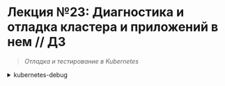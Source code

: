 # **Лекция №23: Диагностика и отладка кластера и приложений в нем // ДЗ**
> _Отладка и тестирование в Kubernetes_
<details>
  <summary>kubernetes-debug</summary>

## **Задание:**
Проведение диагностики состояния кластера, знакомство с инструментами для диагностики

Цель:
В данном дз студенты научатся пользоваться инструментами для отладки кластера kubernetes. Такими как strace, kubectl-debug, iptables-tailer.

Описание/Пошаговая инструкция выполнения домашнего задания:
Все действия описаны в методическом указании.

Критерии оценки:
0 б. - задание не выполнено
1 б. - задание выполнено
2 б. - выполнены все дополнительные задания

---

### Выполнено:

### Подготовка

Т.к. ДЗ явно c `A LOT OF DEPRECATED` ссылок, инструментов, манифестов & etc,  
- запускаем кластер с версией кубера `1.19.6`
~~~bash
kind create cluster --config kind-config.yaml
~~~ 

- установим Сalico
> https://docs.tigera.io/calico/latest/getting-started/kubernetes/minikube

~~~bash
kubectl apply -f https://docs.projectcalico.org/v3.8/manifests/calico.yaml
kubectl -n kube-system set env daemonset/calico-node FELIX_IGNORELOOSERPF=true
~~~

- проверим успешный запуск `calico`
~~~bash
kubectl -n kube-system get pods -l k8s-app="calico-node" -w
~~~

### 1. Кubectl debug / strace

- воспроизводим проблему c `kubectl debug`:
~~~bash
kubectl run nginx --image=nginx
~~~
~~~bash
kubectl debug nginx -it --image=nicolaka/netshoot --copy-to=debug-nginx
~~~
~~~
debug-nginx# strace -c -p1
strace: attach: ptrace(PTRACE_SEIZE, 1): Operation not permitted
~~~
т.к. отсутствует соответствующий capability `SYS_PTRACE`

В исходном же коде `kubectl-debug` присутствует инструкция `CapAdd:      strslice.StrSlice([]string{"SYS_PTRACE", "SYS_ADMIN"}),`  
> https://github.com/aylei/kubectl-debug/blob/5364033c9ff968c956e2db896a9f1a57f034ed86/pkg/agent/runtime.go#L152

- Установим бинарь `kubectl-debug`:
> https://github.com/aylei/kubectl-debug/releases

~~~bash
# linux x86_64
curl -Lo kubectl-debug.tar.gz https://github.com/aylei/kubectl-debug/releases/download/v0.1.1/kubectl-debug_0.1.1_linux_amd64.tar.gz
tar -zxvf kubectl-debug.tar.gz kubectl-debug
sudo mv kubectl-debug /usr/local/bin/
~~~
~~~bash
kubectl-debug --version
~~~
~~~
debug version v0.0.0-master+$Format:%h$
~~~

- Install the debug agent DaemonSet
~~~bash
curl -Lo strace/agent_daemonset.yml https://raw.githubusercontent.com/aylei/kubectl-debug/master/scripts/agent_daemonset.yml
~~~
~~~bash
kubectl apply -f strace/agent_daemonset.yml
~~~

- Пробуем повторно запустить `strace`
~~~bash
kubectl delete pod nginx
kubectl delete pod debug-nginx
kubectl run nginx --image=nginx
~~~
~~~bash
kubectl-debug --namespace default nginx                                            
~~~
~~~
container created, open tty...
nginx:~# strace -c -p1
strace: Process 1 attached
^Cstrace: Process 1 detached
~~~

### 2. Iptables-tailer

> https://github.com/box/kube-iptables-tailer

Один из полезных инструментов - это `iptables-tailer`. 
Он предназначен для того, чтобы выводить информацию об отброшенных iptables пакетах в журнал событий Kubernetes 
( `kubectl get events` ).
Основной кейс - сообщить разработчикам сервисов о проблемах с NetworkPolicy.

> https://github.com/piontec/netperf-operator

Для нашего задания в качестве тестового приложения возьмем `netperf-operator`
Это Kubernetes-оператор, который позволяет запускать тесты пропускной способности сети между нодами кластера.
Сам проект - не очень production-grade, но иногда выручает.

Установим манифесты для запуска оператора в кластере (лежат в папке deploy в репозитории проекта):
Custom Resource Definition - схема манифестов для запуска тестов Netperf
RBAC - политики и разрешения для нашего оператора
И сам оператор, который будет следить за появлением ресурсов с `Kind: Netperf` и запускать поды с клиентом и сервером утилиты
NetPerf
~~~bash
kubectl apply -f ./kit/deploy/crd.yaml
~~~
~~~bash
kubectl apply -f ./kit/deploy/rbac.yaml
~~~
~~~bash
kubectl apply -f ./kit/deploy/operator.yaml
~~~

Теперь можно запустить наш первый тест, применив манифест `cr.yaml` из папки `deploy`
~~~bash
kubectl apply -f ./kit/deploy/cr.yaml
~~~
~~~bash
kubectl describe netperf.app.example.com/example
~~~
~~~
Name:         example
Namespace:    default
Labels:       <none>
Annotations:  <none>
API Version:  app.example.com/v1alpha1
Kind:         Netperf
Metadata:
  Creation Timestamp:  2023-03-29T19:52:14Z
  Generation:          4
  Managed Fields:
    API Version:  app.example.com/v1alpha1
    Fields Type:  FieldsV1
    fieldsV1:
      f:metadata:
        f:annotations:
          .:
          f:kubectl.kubernetes.io/last-applied-configuration:
      f:spec:
        .:
        f:clientNode:
        f:serverNode:
    Manager:      kubectl-client-side-apply
    Operation:    Update
    Time:         2023-03-29T19:52:14Z
    API Version:  app.example.com/v1alpha1
    Fields Type:  FieldsV1
    fieldsV1:
      f:status:
        .:
        f:clientPod:
        f:serverPod:
        f:speedBitsPerSec:
        f:status:
    Manager:         netperf-operator
    Operation:       Update
    Time:            2023-03-29T19:53:53Z
  Resource Version:  5714
  Self Link:         /apis/app.example.com/v1alpha1/namespaces/default/netperfs/example
  UID:               db676f41-c225-47a2-b965-d0d9dd1c735e
Spec:
  Client Node:  kind-worker2
  Server Node:  kind-worker
Status:
  Client Pod:          netperf-client-d0d9dd1c735e
  Server Pod:          netperf-server-d0d9dd1c735e
  Speed Bits Per Sec:  6333.91
  Status:              Done
Events:                <none>
~~~

Теперь можно добавить сетевую политику для Calico, чтобы ограничить
доступ к подам Netperf и включить логирование в iptables
~~~bash
kubectl apply -f ./kit/netperf-calico-policy.yaml 
~~~

Перезапускаем наш тест, применив манифест `cr.yaml` из папки `deploy`
~~~bash
kubectl delete -f ./kit/deploy/cr.yaml 
kubectl apply -f ./kit/deploy/cr.yaml
~~~
~~~bash
kubectl describe netperf.app.example.com/example
~~~
~~~
...
Spec:
  Client Node:  kind-worker2
  Server Node:  kind-worker
Status:
  Client Pod:          netperf-client-148ac1cbd2ee
  Server Pod:          netperf-server-148ac1cbd2ee
  Speed Bits Per Sec:  0
  Status:              Started test
Events:                <none>
~~~
Теперь, если повторно запустить тест, мы увидим, что тест висит в состоянии `Started`. 
В нашей сетевой политике есть ошибка.

Проверим, что в логах ноды Kubernetes появились сообщения об отброшенных пакетах:
Подключимся к "ноде" по SSH:
~~~bash
docker exec -it kind-worker2 sh
~~~

- `iptables-legacy --list -nv | grep DROP` - ненулевые счетчики дропов 
~~~
35  2100 DROP       all  --  *      *       0.0.0.0/0            0.0.0.0/0            /* cali:He8TRqGPuUw3VGwk */
~~~

- `iptables-legacy  --list -nv | grep LOG` - счетчики с действием логирования ненулевые
~~~
    0     0 LOG        all  --  *      *       0.0.0.0/0            0.0.0.0/0            /* cali:XWC9Bycp2Xf7yVk1 */ LOG flags 0 level 5 prefix "calico-packet: "
   42  2520 LOG        all  --  *      *       0.0.0.0/0            0.0.0.0/0            /* cali:B30DykF1ntLW86eD */ LOG flags 0 level 5 prefix "calico-packet: "
~~~
~~~
journalctl -k | grep calico
~~~
~~~
 journalctl -k              
-- No entries --
~~~
как-то негусто, идем дальше :)

Попробуем запустить iptables-tailer используя манифест из репозитория проекта

- Install the kube-iptables-tailer DaemonSet
~~~bash
curl -Lo kit/iptables-tailer-daemonset.yaml https://raw.githubusercontent.com/box/kube-iptables-tailer/master/demo/daemonset.yaml
~~~
~~~bash
kubectl apply -f kit/iptables-tailer-daemonset.yaml
~~~

Проверим логи запущенного пода (daemonsets)
~~~bash
kubectl describe daemonsets.apps -n kube-system 
~~~
~~~
...
Events:
  Type     Reason            Age   From                  Message
  ----     ------            ----  ----                  -------
  Warning  FailedCreate      31m   daemonset-controller  Error creating: pods "kube-iptables-tailer-" is forbidden: error looking up service account kube-system/kube-iptables-tailer: serviceaccount "kube-iptables-tailer" not found

...
~~~

- Создаем `./kit/sa-kube-iptables-tailer.yaml` и применяем
~~~bash
kubectl apply -f ./kit/sa-kube-iptables-tailer.yaml
kubectl delete -f ./kit/iptables-tailer-daemonset.yaml
kubectl apply -f ./kit/iptables-tailer-daemonset.yaml
~~~

## **Полезное:**


